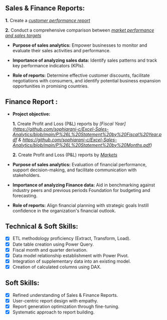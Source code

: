## Sales & Finance Reports:

  **1.** Create a _[customer performance report](https://github.com/sophiarani-c/Excel-Sales-Analytics/blob/main/Customer%20Performance%20Report.pdf)_ 

  **2.** Conduct a comprehensive comparison between _[market performance and sales targets](https://github.com/sophiarani-c/Excel-Sales-Analytics/blob/main/Market%20Performance%20vs%20Target%20Report.pdf)_

- **Purpose of sales analytics:** Empower businesses to monitor and evaluate their sales activities and performance.

- **Importance of analyzing sales data:** Identify sales patterns and track key performance indicators (KPIs).

- **Role of reports:** Determine effective customer discounts, facilitate negotiations with consumers, and identify potential business expansion opportunities in promising countries.

## Finance Report :

- **Project objective:** 

    **1.** Create Profit and Loss (P&L) reports by _[Fiscal Year](https://github.com/sophiarani-c/Excel-Sales-Analytics/blob/main/P%26L%20Statement%20by%20Fiscal%20Year.pdf 
 &  https://github.com/sophiarani-c/Excel-Sales-Analytics/blob/main/P%26L%20Statement%20by%20Months.pdf)_ 

   **2.** Create Profit and Loss (P&L) reports by _[Markets](https://github.com/sophiarani-c/Excel-Sales-Analytics/blob/main/P%26L%20Statement%20by%20Markets.pdf)_

- **Purpose of sales analytics:** Evaluation of financial performance, support decision-making, and facilitate communication with stakeholders.

- **Importance of analyzing Finance data:** Aid in benchmarking against industry peers and previous periods Foundation for budgeting and forecasting.

- **Role of reports:** Align financial planning with strategic goals Instill confidence in the organization's financial outlook.

## Technical & Soft Skills:

- [x] ETL methodology proficiency (Extract, Transform, Load).
- [x] Date table creation using Power Query.
- [x] Fiscal month and quarter derivation.
- [x] Data model relationship establishment with Power Pivot.
- [x] Integration of supplementary data into an existing model.
- [x] Creation of calculated columns using DAX.

## Soft Skills:

- [x] Refined understanding of Sales & Finance Reports.
- [x] User-centric report design with empathy.
- [x] Report generation optimization through fine-tuning.
- [x] Systematic approach to report building.
